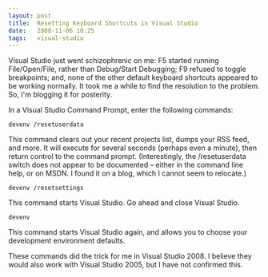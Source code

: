 ```yaml
---
layout: post
title:  Resetting Keyboard Shortcuts in Visual Studio
date:   2008-11-06 10:25
tags:   visual-studio
---
```

Visual Studio just went schizophrenic on me: F5 started running File/Open/File,
rather than Debug/Start Debugging; F9 refused to toggle breakpoints; and, none
of the other default keyboard shortcuts appeared to be working normally. It
took me a while to find the resolution to the problem. So, I'm blogging it for
posterity.

In a Visual Studio Command Prompt, enter the following commands:

`devenv /resetuserdata`

This command clears out your recent projects list, dumps your RSS feed, and
more. It will execute for several seconds (perhaps even a minute), then return
control to the command prompt. (Interestingly, the /resetuserdata switch does
not appear to be documented – either in the command line help, or on MSDN. I
found it on a blog, which I cannot seem to relocate.)

`devenv /resetsettings`

This command starts Visual Studio. Go ahead and close Visual Studio.

`devenv`

This command starts Visual Studio again, and allows you to choose your
development environment defaults.

These commands did the trick for me in Visual Studio 2008. I believe they would
also work with Visual Studio 2005, but I have not confirmed this.
